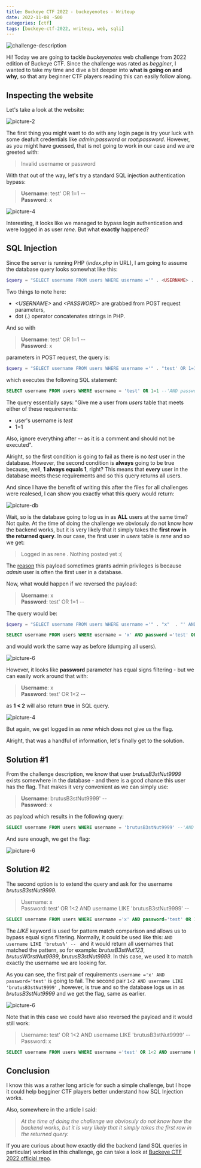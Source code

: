 ```yaml
---
title: Buckeye CTF 2022 - buckeyenotes - Writeup 
date: 2022-11-08 -500
categories: [ctf]
tags: [buckeye-ctf-2022, writeup, web, sqli]
---
```


![challenge-description](/assets/buckeyenotes/buckeyenotes-1.png)

Hi! Today we are going to tackle *buckeyenotes* web challenge from 2022 edition of Buckeye CTF. Since the challenge was rated as *begginer*, I wanted to take my time and dive a bit deeper into **what is going on and why**, so that any beginner CTF players reading this can easily follow along.

## Inspecting the website

Let's take a look at the website:

![picture-2](/assets/buckeyenotes/buckeyenotes-2.png)


The first thing you might want to do with any login page is try your luck with some deafult credentials like *admin:password* or *root:password*. However, as you might have guessed, that is not going to work in our case and we are greeted with:
> Invalid username or password

With that out of the way, let's try a standard SQL injection authentication bypass:

> **Username**: test' OR 1=1 --  
> **Password**: x

![picture-4](/assets/buckeyenotes/buckeyenotes-4.png)

Interesting, it looks like we managed to bypass login authentication and were logged in as user *rene*. But what **exactly** happened?

## SQL Injection 

Since the server is running PHP (*index.php* in URL), I am going to assume the database query looks somewhat like this:

```php
$query = "SELECT username FROM users WHERE username ='" . <USERNAME> . "' AND password ='" . <PASSWORD> . "';";
```
Two things to note here:
* *\<USERNAME>* and *\<PASSWORD>* are grabbed from POST request parameters,
* dot (.) operator concatenates strings in PHP. 

And so with 
> **Username**: test' OR 1=1 --  
> **Password**: x

parameters in POST request, the query is:

```php
$query = "SELECT username FROM users WHERE username ='" . "test' OR 1=1 --"  . "' AND password='" . "x" . "';";
```
which executes the following SQL statement:

```sql
SELECT username FROM users WHERE username = 'test' OR 1=1 --'AND password='x'; 
```

The query essentially says: "Give me a user from *users* table that meets either of these requirements:
* user's username is *test*
* 1=1

Also, ignore everything after *--* as it is a comment and should not be executed".

Alright, so the first condition is going to fail as there is no *test* user in the database. However, the second condition is **always** going to be true because, well,  **1 always equals 1**, right? This means that **every** user in the database meets these requirements and so this query returns all users. 

And since I have the benefit of writing this after the files for all challenges were realesed, I can show you exactly what this query would return:

![picture-db](/assets/buckeyenotes/buckeyenotes-db.png) 


 Wait, so is the database going to log us in as **ALL** users at the same time? Not quite. At the time of doing the challenge we obviosuly do not know how the backend works, but it is very likely that it simply takes the **first row in the returned query**. In our case, the first user in *users* table is *rene* and so we get: 

> Logged in as rene . Nothing posted yet :(

The [reason](https://portswigger.net/support/using-sql-injection-to-bypass-authentication) this payload sometimes grants admin privileges is because *admin* user is often the first user in a database.


Now, what would happen if we reversed the payload:

> **Username**: x  
> **Password**: test' OR 1=1 --  

The query would be:

```php
$query = "SELECT username FROM users WHERE username ='" . "x"  . "' AND password='" . "test' OR 1=1 -- " . "';";
```

```sql
SELECT username FROM users WHERE username = 'x' AND password ='test' OR 1=1 --';
```
and would work the same way as before (dumping all users).

![picture-6](/assets/buckeyenotes/buckeyenotes-6.png)

However, it looks like **password** parameter has equal signs filtering - but we can easily work around that with:

> **Username**: x  
> **Password**: test' OR 1<2 --  

as **1 < 2** will also return **true** in SQL query.

![picture-4](/assets/buckeyenotes/buckeyenotes-4.png)

But again, we get logged in as *rene* which does not give us the flag. 


Alright, that was a handful of information, let's finally get to the solution.

## Solution #1 

From the challenge description, we know that user *brutusB3stNut9999* exists somewhere in the database - and there is a good chance this user has the flag. That makes it very convenient as we can simply use:

> **Username**:  brutusB3stNut9999' --  
> **Password**: x 

as payload which results in the following query:

```sql
SELECT username FROM users WHERE username = 'brutusB3stNut9999' --'AND password='x';
```

And sure enough, we get the flag:

![picture-6](/assets/buckeyenotes/buckeyenotes-8.png)

## Solution #2

The second option is to extend the query and ask for the username *brutusB3stNut9999*. 

> Username: x  
> Password: test' OR 1<2 AND username LIKE 'brutusB3stNut9999' -- 

```sql
SELECT username FROM users WHERE username ='x' AND password='test' OR 1<2 AND username LIKE 'brutusB3stNut9999' --';
```

The *LIKE* keyword is used for pattern match comparison and allows us to bypass equal signs filtering. Normally, it could be used like this: ```AND username LIKE 'brutus%' -- ``` and it would return all usernames that matched the pattern, so for example: *brutusB3stNut123*, *brutusW0rstNut9999*,  *brutusB3stNut9999*. In this case, we used it to match exactly the username we are looking for.


As you can see, the first pair of requirements  ```username ='x' AND password='test'``` is going to fail. The second pair  ```1<2 AND username LIKE 'brutusB3stNut9999'``` , however, is true and so the database logs us in as *brutusB3stNut9999* and we get the flag, same as earlier.

![picture-6](/assets/buckeyenotes/buckeyenotes-8.png)

Note that in this case we could have also reversed the payload and it would still work:

> Username: test' OR 1<2 AND username LIKE 'brutusB3stNut9999' --  
> Password:  x



```sql
SELECT username FROM users WHERE username ='test' OR 1<2 AND username LIKE 'brutusB3stNut9999' --' AND password='x';
```



## Conclusion

I know this was a rather long article for such a simple challenge, but I hope it could help begginer CTF players better understand how SQL Injection works. 

Also, somewhere in the article I said:
> *At the time of doing the challenge we obviosuly do not know how the backend works, but it is very likely that it simply takes the first row in the returned query.*

If you are curious about how exactly did the backend (and SQL queries in particular) worked in this challenge, go can take a look at [Buckeye CTF 2022 official repo](https://github.com/cscosu/buckeyectf-2022-public/tree/master/web/buckeyenotes).

